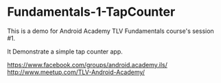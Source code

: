 # Fundamentals-1-TapCounter


This is a demo for Android Academy TLV Fundamentals course's session #1.

It Demonstrate a simple tap counter app.

https://www.facebook.com/groups/android.academy.ils/
http://www.meetup.com/TLV-Android-Academy/
